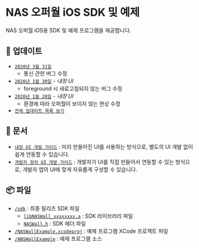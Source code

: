# NAS 오퍼월 iOS SDK 및 예제
NAS 오퍼월 iOS용 SDK 및 예제 프로그램을 제공합니다.

## 📝 업데이트
- [`2020년 3월 31일`](docs/Update.md#2020년-3월-31일)
    - 통신 관련 버그 수정
- [`2020년 1월 30일`](docs/Update.md#2020년-1월-30일---내장-ui) - _내장 UI_
    - foreground 시 새로고침되지 않는 버그 수정
- [`2020년 1월 28일`](docs/Update.md#2020년-1월-28일---내장-ui) - _내장 UI_
    - 환경에 따라 오퍼월이 보이지 않는 현상 수정
- [`전체 업데이트 목록 보기`](docs/Update.md)

## 📖 문서
- [`내장 UI 개발 가이드`](docs/Guide.Embed.md) : 미리 만들어진 UI를 사용하는 방식으로, 별도의 UI 개발 없이 쉽게 연동할 수 있습니다.
- [`개발자 정의 UI 개발 가이드`](docs/Guide.Custom.md) : 개발자가 UI를 직접 만들어서 연동할 수 있는 방식으로, 개발자 앱의 UI에 맞게 자유롭게 구성할 수 있습니다.

## 📦 파일
- [`/sdk`](sdk) : 최종 릴리즈 SDK 파일
    - [`libNASWall_xxxxxxxx.a`](sdk/libNASWall_20200331.a) : SDK 라이브러리 파일
    - [`NASWall.h`](sdk/NASWall.h) : SDK 헤더 파일
- [`/NASWallExample.xcodeproj`](NASWallExample.xcodeproj) : 예제 프로그램 XCode 프로젝트 파일
- [`/ANSWallExample`](NASWallExample) : 예제 프로그램 소스

